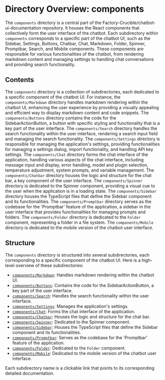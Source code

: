 
# Directory Overview: components

The `components` directory is a central part of the Factory-Crucible/chatbot-ui-documentation repository. It houses the React components that collectively form the user interface of the chatbot. Each subdirectory within `components` corresponds to a specific part of the chatbot UI, such as the Sidebar, Settings, Buttons, Chatbar, Chat, Markdown, Folder, Spinner, Promptbar, Search, and Mobile components. These components are responsible for various functionalities of the chatbot, from rendering markdown content and managing settings to handling chat conversations and providing search functionality.

## Contents

The `components` directory is a collection of subdirectories, each dedicated to a specific component of the chatbot UI. For instance, the `components/Markdown` directory handles markdown rendering within the chatbot UI, enhancing the user experience by providing a visually appealing and efficient way to display markdown content and code snippets. The `components/Buttons` directory contains the code for the SidebarActionButton, a button with specific styling and functionality that is a key part of the user interface. The `components/Search` directory handles the search functionality within the user interface, rendering a search input field and managing the search functionality. The `components/Settings` directory is responsible for managing the application's settings, providing functionalities for managing a settings dialog, import functionality, and handling API key settings. The `components/Chat` directory forms the chat interface of the application, handling various aspects of the chat interface, including message input and display, error handling, model and plugin selection, temperature adjustment, system prompts, and variable management. The `components/Chatbar` directory houses the logic and structure for the chat bar, a key component of the user interface. The `components/Spinner` directory is dedicated to the Spinner component, providing a visual cue to the user when the application is in a loading state. The `components/Sidebar` directory houses the TypeScript files that define the Sidebar component and its functionalities. The `components/Promptbar` directory serves as the codebase for the 'Promptbar' feature of the application, a sidebar in the user interface that provides functionalities for managing prompts and folders. The `components/Folder` directory is dedicated to the `Folder` component, representing a folder in a file system. The `components/Mobile` directory is dedicated to the mobile version of the chatbot user interface.

## Structure

The `components` directory is structured into several subdirectories, each corresponding to a specific component of the chatbot UI. Here is a high-level overview of these subdirectories:

- [`components/Markdown`](Markdown.md): Handles markdown rendering within the chatbot UI.
- [`components/Buttons`](Buttons.md): Contains the code for the SidebarActionButton, a key part of the user interface.
- [`components/Search`](Search.md): Handles the search functionality within the user interface.
- [`components/Settings`](Settings.md): Manages the application's settings.
- [`components/Chat`](Chat.md): Forms the chat interface of the application.
- [`components/Chatbar`](Chatbar.md): Houses the logic and structure for the chat bar.
- [`components/Spinner`](Spinner.md): Dedicated to the Spinner component.
- [`components/Sidebar`](Sidebar.md): Houses the TypeScript files that define the Sidebar component and its functionalities.
- [`components/Promptbar`](Promptbar.md): Serves as the codebase for the 'Promptbar' feature of the application.
- [`components/Folder`](Folder.md): Dedicated to the `Folder` component.
- [`components/Mobile`](Mobile.md): Dedicated to the mobile version of the chatbot user interface.

Each subdirectory name is a clickable link that points to its corresponding detailed documentation.
